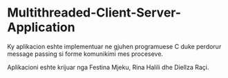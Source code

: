 # Multithreaded-Client-Server-Application

Ky aplikacion eshte implementuar ne gjuhen programuese C duke perdorur message passing si forme komunikimi mes proceseve.

Aplikacioni eshte krijuar nga Festina Mjeku, Rina Halili dhe Diellza Raçi.
